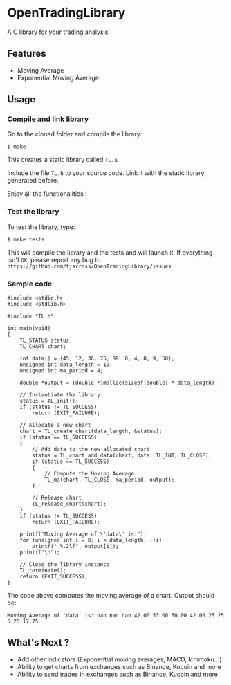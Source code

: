 # OpenTradingLibrary

A C library for your trading analysis

## Features

* Moving Average
* Exponential Moving Average

## Usage

### Compile and link library

Go to the cloned folder and compile the library:

`$ make`

This creates a static library called `TL.a`.

Include the file `TL.h` to your source code.
Link it with the static library generated before.

Enjoy all the functionalities !

### Test the library

To test the library, type:

`$ make tests`

This will compile the library and the tests and will launch it.
If everything isn't `OK`, please report any bug to `https://github.com/tjarross/OpenTradingLibrary/issues`

### Sample code

```
#include <stdio.h>
#include <stdlib.h>

#include "TL.h"

int main(void)
{
    TL_STATUS status;
    TL_CHART chart;

    int data[] = {45, 12, 36, 75, 89, 0, 4, 8, 9, 50};
    unsigned int data_length = 10;
    unsigned int ma_period = 4;

    double *output = (double *)malloc(sizeof(double) * data_length);

    // Instantiate the library
    status = TL_init();
    if (status != TL_SUCCESS)
        return (EXIT_FAILURE);

    // Allocate a new chart
    chart = TL_create_chart(data_length, &status);
    if (status == TL_SUCCESS)
    {
        // Add data to the new allocated chart
        status = TL_chart_add_data(chart, data, TL_INT, TL_CLOSE);
        if (status == TL_SUCCESS)
        {
            // Compute the Moving Average
            TL_ma(chart, TL_CLOSE, ma_period, output);
        }

        // Release chart
        TL_release_chart(chart);
    }
    if (status != TL_SUCCESS)
        return (EXIT_FAILURE);

    printf("Moving Average of \'data\' is:");
    for (unsigned int i = 0; i < data_length; ++i)
        printf(" %.2lf", output[i]);
    printf("\n");

    // Close the library instance
    TL_terminate();
    return (EXIT_SUCCESS);
}
```

The code above computes the moving average of a chart.
Output should be:

`Moving Average of 'data' is: nan nan nan 42.00 53.00 50.00 42.00 25.25 5.25 17.75`

## What's Next ?

* Add other indicators (Exponential moving averages, MACD, Ichimoku...)
* Ability to get charts from exchanges such as Binance, Kucoin and more
* Ability to send trades in exchanges such as Binance, Kucoin and more
